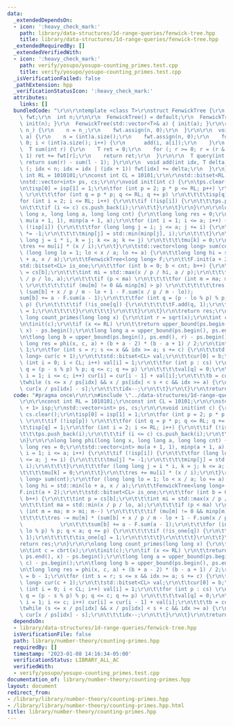 ```yaml
---
data:
  _extendedDependsOn:
  - icon: ':heavy_check_mark:'
    path: library/data-structures/1d-range-queries/fenwick-tree.hpp
    title: library/data-structures/1d-range-queries/fenwick-tree.hpp
  _extendedRequiredBy: []
  _extendedVerifiedWith:
  - icon: ':heavy_check_mark:'
    path: verify/yosupo/yosupo-counting_primes.test.cpp
    title: verify/yosupo/yosupo-counting_primes.test.cpp
  _isVerificationFailed: false
  _pathExtension: hpp
  _verificationStatusIcon: ':heavy_check_mark:'
  attributes:
    links: []
  bundledCode: "\r\n\r\ntemplate <class T>\r\nstruct FenwickTree {\r\n  std::vector<T>\
    \ fwt;\r\n  int n;\r\n\r\n  FenwickTree() = default;\r\n  FenwickTree(int n) {\
    \ init(n); }\r\n  FenwickTree(std::vector<T>& a) { init(a); }\r\n\r\n  void init(int\
    \ n_) {\r\n    n = n_;\r\n    fwt.assign(n, 0);\r\n  }\r\n\r\n  void init(std::vector<T>&\
    \ a) {\r\n    n = (int)a.size();\r\n    fwt.assign(n, 0);\r\n    for (int i =\
    \ 0; i < (int)a.size(); i++) {\r\n      add(i, a[i]);\r\n    }\r\n  }\r\n\r\n\
    \  T sum(int r) {\r\n    T ret = 0;\r\n    for (; r >= 0; r = (r & (r + 1)) -\
    \ 1) ret += fwt[r];\r\n    return ret;\r\n  }\r\n\r\n  T query(int l, int r) {\
    \ return sum(r) - sum(l - 1); }\r\n\r\n  void add(int idx, T delta) {\r\n    for\
    \ (; idx < n; idx = idx | (idx + 1)) fwt[idx] += delta;\r\n  }\r\n};\n\r\nconst\
    \ int RL = 1010101;\r\nconst int CL = 10101;\r\n\r\nstd::bitset<RL + 1> isp;\r\
    \nstd::vector<int> ps, cs;\r\n\r\nvoid init(int c) {\r\n\tps.clear(); cs.clear();\r\
    \n\tisp[0] = isp[1] = 1;\r\n\tfor (int p = 2; p * p <= RL; p++) \r\n\t\tif (!isp[p])\
    \ \r\n\t\t\tfor (int q = p * p; q <= RL; q += p) \r\n\t\t\t\tisp[q] = 1;\r\n\t\
    for (int i = 2; i <= RL; i++) {\r\n\t\tif (!isp[i]) {\r\n\t\t\tps.push_back(i);\r\
    \n\t\t\tif (i <= c) cs.push_back(i);\r\n\t\t}\r\n\t}\r\n}\r\n\r\nlong long phi(long\
    \ long x, long long a, long long cnt) {\r\n\tlong long res = 0;\r\n\tstd::vector<int>\
    \ mu(a + 1, 1), minp(a + 1, a);\r\n\tfor (int i = 1; i <= a; i++) {\r\n\t\tif\
    \ (!isp[i]) {\r\n\t\t\tfor (long long j = i; j <= a; j += i) {\r\n\t\t\t\tmu[j]\
    \ *= -1;\r\n\t\t\t\tminp[j] = std::min(minp[j], i);\r\n\t\t\t}\r\n\t\t\tfor (long\
    \ long j = i * i, k = j; k <= a; k += j) \r\n\t\t\t\tmu[k] = 0;\r\n\t\t}\r\n\t\
    \tres += mu[i] * (x / i);\r\n\t}\r\n\tstd::vector<long long> sum(cnt);\r\n\tfor\
    \ (long long lo = 1; lo < x / a; lo += a) {\r\n\t\tlong long hi = std::min(lo\
    \ + a, x / a);\r\n\t\tFenwickTree<long long> F;\r\n\t\tF.init(a + 2);\r\n\t\t\
    std::bitset<CL> is_one;\r\n\t\tfor (int b = 0; b < cnt; b++) {\r\n\t\t\tint p\
    \ = cs[b];\r\n\t\t\tint mi = std::max(x / p / hi, a / p);\r\n\t\t\tint ma = std::min(x\
    \ / p / lo, a);\r\n\t\t\tif (p < ma) \r\n\t\t\t\tfor (int m = ma; m > mi; m--)\
    \ \r\n\t\t\t\t\tif (mu[m] != 0 && minp[m] > p) \r\n\t\t\t\t\t\tres -= mu[m] *\
    \ (sum[b] + x / p / m - lo + 1 - F.sum(x / p / m - lo));            \r\n\t\t\t\
    sum[b] += a - F.sum(a - 1);\r\n\t\t\tfor (int q = (p - lo % p) % p; q < a; q +=\
    \ p) {\r\n\t\t\t\tif (!is_one[q]) {\r\n\t\t\t\t\tF.add(q, 1);\r\n\t\t\t\t\tis_one[q]\
    \ = 1;\r\n\t\t\t\t}\r\n\t\t\t}\r\n\t\t}\r\n\t}\r\n\treturn res;\r\n}\r\n\r\nlong\
    \ long count_primes(long long x) {\r\n\tint r = sqrt(x);\r\n\tint c = cbrt(x);\r\
    \n\tinit(c);\r\n\tif (x <= RL) \r\n\t\treturn upper_bound(ps.begin(), ps.end(),\
    \ x) - ps.begin();\r\n\tlong long a = upper_bound(ps.begin(), ps.end(), c) - ps.begin();\r\
    \n\tlong long b = upper_bound(ps.begin(), ps.end(), r) - ps.begin();\r\n\tlong\
    \ long res = phi(x, c, a) + (b + a - 2) * (b - a + 1) / 2;\r\n\tint idx = b -\
    \ 1;\r\n\tfor (int s = r; s <= x && idx >= a; s += c) {\r\n\t\tstd::vector<long\
    \ long> cur(c + 1);\r\n\t\tstd::bitset<CL> val;\r\n\t\tcur[0] = b;\r\n\t\tfor\
    \ (int i = 0; i < CL; i++) val[i] = 1;\r\n\t\tfor (int p : cs) \r\n\t\t\tfor (int\
    \ q = (p - s % p) % p; q <= c; q += p) \r\n\t\t\t\tval[q] = 0;\r\n\t\tfor (int\
    \ i = 1; i <= c; i++) cur[i] = cur[i - 1] + val[i];\r\n\t\t\tb = cur[c];\r\n\t\
    \twhile (s <= x / ps[idx] && x / ps[idx] < s + c && idx >= a) {\r\n\t\t\tres -=\
    \ cur[x / ps[idx] - s];\r\n\t\t\tidx--;\r\n\t\t}\r\n\t}\r\n\treturn res;\r\n}\n"
  code: "#pragma once\r\n\r\n#include \"../data-structures/1d-range-queries/fenwick-tree.hpp\"\
    \r\n\r\nconst int RL = 1010101;\r\nconst int CL = 10101;\r\n\r\nstd::bitset<RL\
    \ + 1> isp;\r\nstd::vector<int> ps, cs;\r\n\r\nvoid init(int c) {\r\n\tps.clear();\
    \ cs.clear();\r\n\tisp[0] = isp[1] = 1;\r\n\tfor (int p = 2; p * p <= RL; p++)\
    \ \r\n\t\tif (!isp[p]) \r\n\t\t\tfor (int q = p * p; q <= RL; q += p) \r\n\t\t\
    \t\tisp[q] = 1;\r\n\tfor (int i = 2; i <= RL; i++) {\r\n\t\tif (!isp[i]) {\r\n\
    \t\t\tps.push_back(i);\r\n\t\t\tif (i <= c) cs.push_back(i);\r\n\t\t}\r\n\t}\r\
    \n}\r\n\r\nlong long phi(long long x, long long a, long long cnt) {\r\n\tlong\
    \ long res = 0;\r\n\tstd::vector<int> mu(a + 1, 1), minp(a + 1, a);\r\n\tfor (int\
    \ i = 1; i <= a; i++) {\r\n\t\tif (!isp[i]) {\r\n\t\t\tfor (long long j = i; j\
    \ <= a; j += i) {\r\n\t\t\t\tmu[j] *= -1;\r\n\t\t\t\tminp[j] = std::min(minp[j],\
    \ i);\r\n\t\t\t}\r\n\t\t\tfor (long long j = i * i, k = j; k <= a; k += j) \r\n\
    \t\t\t\tmu[k] = 0;\r\n\t\t}\r\n\t\tres += mu[i] * (x / i);\r\n\t}\r\n\tstd::vector<long\
    \ long> sum(cnt);\r\n\tfor (long long lo = 1; lo < x / a; lo += a) {\r\n\t\tlong\
    \ long hi = std::min(lo + a, x / a);\r\n\t\tFenwickTree<long long> F;\r\n\t\t\
    F.init(a + 2);\r\n\t\tstd::bitset<CL> is_one;\r\n\t\tfor (int b = 0; b < cnt;\
    \ b++) {\r\n\t\t\tint p = cs[b];\r\n\t\t\tint mi = std::max(x / p / hi, a / p);\r\
    \n\t\t\tint ma = std::min(x / p / lo, a);\r\n\t\t\tif (p < ma) \r\n\t\t\t\tfor\
    \ (int m = ma; m > mi; m--) \r\n\t\t\t\t\tif (mu[m] != 0 && minp[m] > p) \r\n\t\
    \t\t\t\t\tres -= mu[m] * (sum[b] + x / p / m - lo + 1 - F.sum(x / p / m - lo));\
    \            \r\n\t\t\tsum[b] += a - F.sum(a - 1);\r\n\t\t\tfor (int q = (p -\
    \ lo % p) % p; q < a; q += p) {\r\n\t\t\t\tif (!is_one[q]) {\r\n\t\t\t\t\tF.add(q,\
    \ 1);\r\n\t\t\t\t\tis_one[q] = 1;\r\n\t\t\t\t}\r\n\t\t\t}\r\n\t\t}\r\n\t}\r\n\t\
    return res;\r\n}\r\n\r\nlong long count_primes(long long x) {\r\n\tint r = sqrt(x);\r\
    \n\tint c = cbrt(x);\r\n\tinit(c);\r\n\tif (x <= RL) \r\n\t\treturn upper_bound(ps.begin(),\
    \ ps.end(), x) - ps.begin();\r\n\tlong long a = upper_bound(ps.begin(), ps.end(),\
    \ c) - ps.begin();\r\n\tlong long b = upper_bound(ps.begin(), ps.end(), r) - ps.begin();\r\
    \n\tlong long res = phi(x, c, a) + (b + a - 2) * (b - a + 1) / 2;\r\n\tint idx\
    \ = b - 1;\r\n\tfor (int s = r; s <= x && idx >= a; s += c) {\r\n\t\tstd::vector<long\
    \ long> cur(c + 1);\r\n\t\tstd::bitset<CL> val;\r\n\t\tcur[0] = b;\r\n\t\tfor\
    \ (int i = 0; i < CL; i++) val[i] = 1;\r\n\t\tfor (int p : cs) \r\n\t\t\tfor (int\
    \ q = (p - s % p) % p; q <= c; q += p) \r\n\t\t\t\tval[q] = 0;\r\n\t\tfor (int\
    \ i = 1; i <= c; i++) cur[i] = cur[i - 1] + val[i];\r\n\t\t\tb = cur[c];\r\n\t\
    \twhile (s <= x / ps[idx] && x / ps[idx] < s + c && idx >= a) {\r\n\t\t\tres -=\
    \ cur[x / ps[idx] - s];\r\n\t\t\tidx--;\r\n\t\t}\r\n\t}\r\n\treturn res;\r\n}"
  dependsOn:
  - library/data-structures/1d-range-queries/fenwick-tree.hpp
  isVerificationFile: false
  path: library/number-theory/counting-primes.hpp
  requiredBy: []
  timestamp: '2023-01-08 14:16:34-05:00'
  verificationStatus: LIBRARY_ALL_AC
  verifiedWith:
  - verify/yosupo/yosupo-counting_primes.test.cpp
documentation_of: library/number-theory/counting-primes.hpp
layout: document
redirect_from:
- /library/library/number-theory/counting-primes.hpp
- /library/library/number-theory/counting-primes.hpp.html
title: library/number-theory/counting-primes.hpp
---
```

